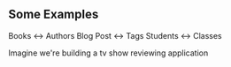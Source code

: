 ## Some Examples

Books       <->  Authors
Blog Post <->  Tags
Students  <->  Classes

Imagine we're building a tv show reviewing application

